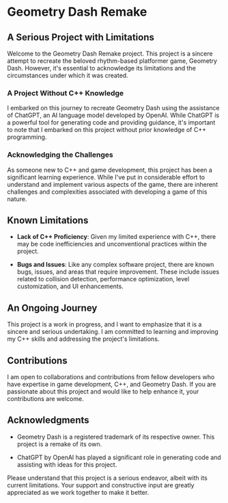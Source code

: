 # Geometry Dash Remake

## A Serious Project with Limitations

Welcome to the Geometry Dash Remake project. This project is a sincere attempt to recreate the beloved rhythm-based platformer game, Geometry Dash. However, it's essential to acknowledge its limitations and the circumstances under which it was created.

### A Project Without C++ Knowledge

I embarked on this journey to recreate Geometry Dash using the assistance of ChatGPT, an AI language model developed by OpenAI. While ChatGPT is a powerful tool for generating code and providing guidance, it's important to note that I embarked on this project without prior knowledge of C++ programming.

### Acknowledging the Challenges

As someone new to C++ and game development, this project has been a significant learning experience. While I've put in considerable effort to understand and implement various aspects of the game, there are inherent challenges and complexities associated with developing a game of this nature.

## Known Limitations

- **Lack of C++ Proficiency**: Given my limited experience with C++, there may be code inefficiencies and unconventional practices within the project.

- **Bugs and Issues**: Like any complex software project, there are known bugs, issues, and areas that require improvement. These include issues related to collision detection, performance optimization, level customization, and UI enhancements.

## An Ongoing Journey

This project is a work in progress, and I want to emphasize that it is a sincere and serious undertaking. I am committed to learning and improving my C++ skills and addressing the project's limitations.

## Contributions

I am open to collaborations and contributions from fellow developers who have expertise in game development, C++, and Geometry Dash. If you are passionate about this project and would like to help enhance it, your contributions are welcome.

## Acknowledgments

- Geometry Dash is a registered trademark of its respective owner. This project is a remake of its own.

- ChatGPT by OpenAI has played a significant role in generating code and assisting with ideas for this project.

Please understand that this project is a serious endeavor, albeit with its current limitations. Your support and constructive input are greatly appreciated as we work together to make it better.
